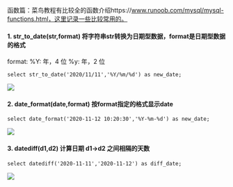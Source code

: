 函数篇：菜鸟教程有比较全的函数介绍https://www.runoob.com/mysql/mysql-functions.html，这里记录一些比较常用的。
>
#### 1. str_to_date(str,format) 将字符串str转换为日期型数据，format是日期型数据的格式  
format:
%Y: 年，4 位
%y: 年，2 位

```
select str_to_date('2020/11/11','%Y/%m/%d') as new_date;   
```
![](https://ftp.bmp.ovh/imgs/2020/12/780698d29d073850.png)  
>
#### 2. date_format(date,format) 按format指定的格式显示date
```
select date_format('2020-11-12 10:20:30','%Y-%m-%d') as new_date;
```
![](https://ftp.bmp.ovh/imgs/2020/12/4cb7001cc05337c9.png)    
>
#### 3. datediff(d1,d2) 计算日期 d1->d2 之间相隔的天数       
```
select datediff('2020-11-11','2020-11-12') as diff_date;	
```
![](https://ftp.bmp.ovh/imgs/2020/12/a14dbd79c039095a.png)   
